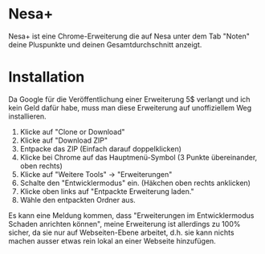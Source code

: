 # Nesa+
Nesa+ ist eine Chrome-Erweiterung die auf Nesa unter dem Tab "Noten" deine Pluspunkte und deinen Gesamtdurchschnitt anzeigt.

# Installation
Da Google für die Veröffentlichung einer Erweiterung 5$ verlangt und ich kein Geld dafür habe, muss man diese Erweiterung auf unoffiziellem Weg installieren.

1. Klicke auf "Clone or Download"
2. Klicke auf "Download ZIP"
3. Entpacke das ZIP (Einfach darauf doppelklicken)
4. Klicke bei Chrome auf das Hauptmenü-Symbol (3 Punkte übereinander, oben rechts)
5. Klicke auf "Weitere Tools" -> "Erweiterungen"
6. Schalte den "Entwicklermodus" ein. (Häkchen oben rechts anklicken)
7. Klicke oben links auf "Entpackte Erweiterung laden."
8. Wähle den entpackten Ordner aus.

Es kann eine Meldung kommen, dass "Erweiterungen im Entwicklermodus Schaden anrichten können", meine Erweiterung ist allerdings zu 100% sicher, da sie nur auf Webseiten-Ebene arbeitet, d.h. sie kann nichts machen ausser etwas rein lokal an einer Webseite hinzufügen.
